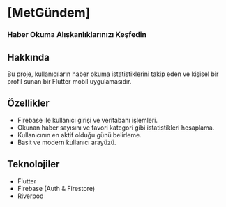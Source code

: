 # [MetGündem]

### Haber Okuma Alışkanlıklarınızı Keşfedin

## Hakkında

Bu proje, kullanıcıların haber okuma istatistiklerini takip eden ve kişisel bir profil sunan bir Flutter mobil uygulamasıdır.

## Özellikler

-   Firebase ile kullanıcı girişi ve veritabanı işlemleri.
-   Okunan haber sayısını ve favori kategori gibi istatistikleri hesaplama.
-   Kullanıcının en aktif olduğu günü belirleme.
-   Basit ve modern kullanıcı arayüzü.

## Teknolojiler

-   Flutter
-   Firebase (Auth & Firestore)
-   Riverpod
